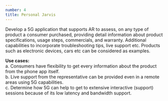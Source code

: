 ```yaml
---
number: 4
title: Personal Jarvis
---
```


Develop a 5G application that supports AR to assess, on any type of product a consumer purchased, providing detail information about product specifications, usage steps, commercials, and warranty. Additional capabilities to incorporate troubleshooting tips, live support etc. Products such as electronic devices, cars etc can be considered as examples.

<b>Use cases:</b>
<br>a.	Consumers have flexibility to get every information about the product from the phone app itself.
<br>b.	Live support from the representative can be provided even in a remote areas using 5G capabilities.
<br>c.	Determine how 5G can help to get to extensive interactive (support) sessions because of its low latency and bandwidth support.

